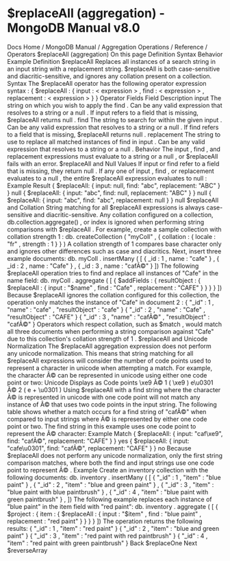 # $replaceAll (aggregation) - MongoDB Manual v8.0


Docs Home / MongoDB Manual / Aggregation Operations / Reference / Operators $replaceAll (aggregation) On this page Definition Syntax Behavior Example Definition $replaceAll Replaces all instances of a search string in an input string with a
replacement string. $replaceAll is both case-sensitive and
diacritic-sensitive, and ignores any collation present on a
collection. Syntax The $replaceAll operator has the following operator expression syntax : { $replaceAll : { input : < expression > , find : < expression > , replacement : < expression > } } Operator Fields Field Description input The string on which you wish to apply the find . Can be any valid expression that resolves to a
string or a null . If input refers to a field that is
missing, $replaceAll returns null . find The string to search for within the given input . Can be any valid expression that resolves to a
string or a null . If find refers to a field that is
missing, $replaceAll returns null . replacement The string to use to replace all matched instances of find in input .
Can be any valid expression that
resolves to a string or a null . Behavior The input , find , and replacement expressions must evaluate to
a string or a null , or $replaceAll fails with an
error. $replaceAll and Null Values If input or find refer to a field that is missing, they return null . If any one of input , find , or replacement evaluates to a null , the
entire $replaceAll expression evaluates to null : Example Result { $replaceAll: { input: null, find: "abc", replacement: "ABC" } } null { $replaceAll: { input: "abc", find: null, replacement: "ABC" } } null { $replaceAll: { input: "abc", find: "abc", replacement: null } } null $replaceAll and Collation String matching for all $replaceAll expressions is always
case-sensitive and diacritic-sensitive. Any collation configured on a collection, db.collection.aggregate() , or
index is ignored when performing string comparisons with $replaceAll . For example, create a sample collection with collation strength 1 : db. createCollection ( "myColl" , { collation : { locale : "fr" , strength : 1 } } ) A collation strength of 1 compares base character only and ignores
other differences such as case and diacritics. Next, insert three example documents: db. myColl . insertMany ( [ { _id : 1 , name : "cafe" } , { _id : 2 , name : "Cafe" } , { _id : 3 , name : "cafÃ©" } ]) The following $replaceAll operation tries to find and
replace all instances of "Cafe" in the name field: db. myColl . aggregate ( [ { $addFields : { resultObject : { $replaceAll : { input : "$name" , find : "Cafe" , replacement : "CAFE" } } } } ]) Because $replaceAll ignores the collation configured for
this collection, the operation only matches the instance of "Cafe" in
document 2 : { "_id" : 1 , "name" : "cafe" , "resultObject" : "cafe" } { "_id" : 2 , "name" : "Cafe" , "resultObject" : "CAFE" } { "_id" : 3 , "name" : "cafÃ©" , "resultObject" : "cafÃ©" } Operators which respect collation, such as $match , would
match all three documents when performing a string comparison against
"Cafe" due to this collection's collation strength of 1 . $replaceAll and Unicode Normalization The $replaceAll aggregation expression does not perform
any unicode normalization. This means that string matching for all $replaceAll expressions will consider the number of code points used
to represent a character in unicode when attempting a match. For example, the character Ã© can be represented in unicode using
either one code point or two: Unicode Displays as Code points \xe9 Ã© 1 ( \xe9 ) e\u0301 Ã© 2 ( e + \u0301 ) Using $replaceAll with a find string where the character Ã© is represented in unicode with one code
point will not match any instance of Ã© that uses two code points in
the input string. The following table shows whether a match occurs for a find string of "cafÃ©" when compared to input strings where Ã© is represented
by either one code point or two. The find string in this example uses one code point to represent the Ã© character: Example Match { $replaceAll: { input: "caf\xe9", find: "cafÃ©", replacement: "CAFE" } } yes { $replaceAll: { input: "cafe\u0301", find: "cafÃ©", replacement: "CAFE" } } no Because $replaceAll does not perform any unicode
normalization, only the first string comparison matches, where both the find and input strings use one code point to represent Ã© . Example Create an inventory collection with the following documents: db. inventory . insertMany ( [ { "_id" : 1 , "item" : "blue paint" } , { "_id" : 2 , "item" : "blue and green paint" } , { "_id" : 3 , "item" : "blue paint with blue paintbrush" } , { "_id" : 4 , "item" : "blue paint with green paintbrush" } , ]) The following example replaces each instance of "blue paint" in the item field with "red paint": db. inventory . aggregate ( [ { $project : { item : { $replaceAll : { input : "$item" , find : "blue paint" , replacement : "red paint" } } } } ]) The operation returns the following results: { "_id" : 1 , "item" : "red paint" } { "_id" : 2 , "item" : "blue and green paint" } { "_id" : 3 , "item" : "red paint with red paintbrush" } { "_id" : 4 , "item" : "red paint with green paintbrush" } Back $replaceOne Next $reverseArray

